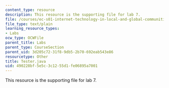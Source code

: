 ```yaml
---
content_type: resource
description: This resource is the supporting file for lab 7.
file: /courses/ec-s01-internet-technology-in-local-and-global-communities-spring-2005-summer-2005/490228bf5e5c3c1255d1fe06895a7001_Tester.java
file_type: text/plain
learning_resource_types:
- Labs
ocw_type: OCWFile
parent_title: Labs
parent_type: CourseSection
parent_uid: 3d205c72-31f8-9db5-2b70-692eab543e86
resourcetype: Other
title: Tester.java
uid: 490228bf-5e5c-3c12-55d1-fe06895a7001
---
```

This resource is the supporting file for lab 7.

